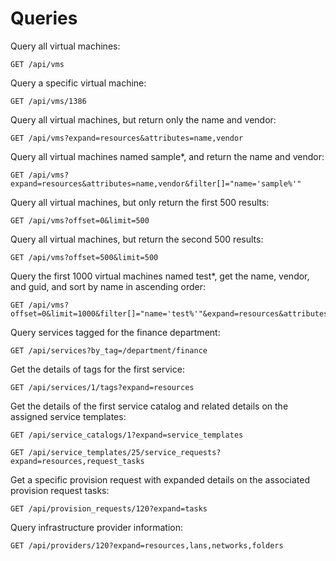 # Queries

Query all virtual machines:

    GET /api/vms

Query a specific virtual machine:

    GET /api/vms/1386

Query all virtual machines, but return only the name and vendor:

    GET /api/vms?expand=resources&attributes=name,vendor

Query all virtual machines named sample\*, and return the name and
vendor:

    GET /api/vms?expand=resources&attributes=name,vendor&filter[]="name='sample%'"

Query all virtual machines, but only return the first 500 results:

    GET /api/vms?offset=0&limit=500

Query all virtual machines, but return the second 500 results:

    GET /api/vms?offset=500&limit=500

Query the first 1000 virtual machines named test\*, get the name,
vendor, and guid, and sort by name in ascending order:

    GET /api/vms?offset=0&limit=1000&filter[]="name='test%'"&expand=resources&attributes=name,vendor,guid&sort_by=name&sort_order=asc

Query services tagged for the finance department:

    GET /api/services?by_tag=/department/finance

Get the details of tags for the first service:

    GET /api/services/1/tags?expand=resources

Get the details of the first service catalog and related details on the
assigned service templates:

    GET /api/service_catalogs/1?expand=service_templates

    GET /api/service_templates/25/service_requests?expand=resources,request_tasks

Get a specific provision request with expanded details on the associated
provision request tasks:

    GET /api/provision_requests/120?expand=tasks

Query infrastructure provider information:

    GET /api/providers/120?expand=resources,lans,networks,folders
